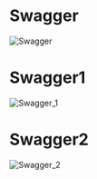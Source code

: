 # Swagger

![Swagger](https://user-images.githubusercontent.com/80381121/131624965-8348c7f3-d37c-41ef-9903-bdbd2e5c7ceb.PNG)

# Swagger1
![Swagger_1](https://user-images.githubusercontent.com/80381121/131655656-f53c6782-cd17-4108-98e1-801fe95bfd58.png)

# Swagger2
![Swagger_2](https://user-images.githubusercontent.com/80381121/131657420-31f4019c-2ca5-4213-adca-792fafaee399.png)


